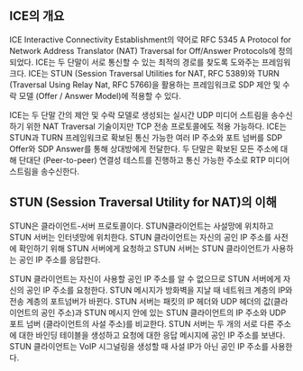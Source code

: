 ## ICE의 개요

 ICE Interactive Connectivity Establishment의 약어로 RFC 5345 A Protocol for Network Address Translator (NAT) Traversal for Off/Answer Protocols에 정의되었다. ICE는 두 단말이 서로 통신할 수 있는 최적의 경로를 찾도록 도와주는 프레임워크다. ICE는 STUN (Session Traversal Utilities for NAT, RFC 5389)와 TURN (Traversal Using Relay Nat, RFC 5766)을 활용하는 프레임워크로 SDP 제안 및 수락 모델 (Offer / Answer Model)에 적용할 수 있다.

ICE는 두 단말 간의 제안 및 수락 모델로 생성되는 실시간 UDP 미디어 스트림을 송수신하기 위한 NAT Traversal 기술이지만 TCP 전송 프로토콜에도 적용 가능하다. ICE는 STUN과 TURN 프레임워크로 확보된 통신 가능한 여러 IP 주소와 포트 넘버를 SDP Offer와 SDP Answer를 통해 상대방에게 전달한다. 두 단말은 확보된  모든 주소에 대해 단대단 (Peer-to-peer) 연결성 테스트를 진행하고 통신 가능한 주소로 RTP 미디어 스트림을 송수신한다.

## STUN (Session Traversal Utility for NAT)의 이해

STUN은 클라이언트-서버 프로토콜이다. STUN클라이언트는 사설망에 위치하고 STUN 서버는 인터넷망에 위치한다. STUN 클라이언트는 자신의 공인 IP 주소를 사전에 확인하기 위해 STUN 서버에게 요청하고 STUN 서버는 STUN 클라이언트가 사용하는 공인 IP 주소를 응답한다.

STUN 클라이언트는 자신이 사용할 공인 IP 주소를 알 수 없으므로 STUN 서버에게 자신의 공인 IP 주소를 요청한다. STUN 메시지가 방화벽을 지날 때 네트워크 계층의 IP와 전송 계층의 포트넘버가 바뀐다. STUN 서버는 패킷의 IP 헤더와 UDP 헤더의 값(클라이언트의 공인 주소)과 STUN 메시지 안에 있는 STUN 클라이언트의 IP 주소와 UDP 포트 넘버 (클라이언트의 사설 주소)를 비교한다. STUN 서버는 두 개의 서로 다른 주소에 대한 바인딩 테이블을 생성하고 요청에 대한 응답 메시지에 공인 IP 주소를 보낸다. STUN 클라이언트는 VoIP 시그널링을 생성할 때 사설 IP가 아닌 공인 IP 주소를 사용한다.

